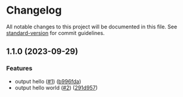 # Changelog

All notable changes to this project will be documented in this file. See [standard-version](https://github.com/conventional-changelog/standard-version) for commit guidelines.

## 1.1.0 (2023-09-29)


### Features

* output hello ([#1](https://github.com/jeffaucette/lerna-test/issues/1)) ([b996fda](https://github.com/jeffaucette/lerna-test/commit/b996fdaf8a83ba5f8ea1254844191b2087d3ac01))
* output hello world ([#2](https://github.com/jeffaucette/lerna-test/issues/2)) ([291d957](https://github.com/jeffaucette/lerna-test/commit/291d9572585201696c68bdf3f286540b9c710a4a))
